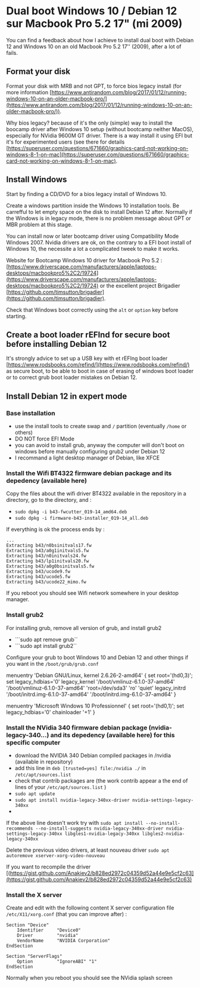 # Dual boot Windows 10 / Debian 12 sur Macbook Pro 5.2 17" (mi 2009)  

You can find a feedback about how I achieve to install dual boot with Debian 12 and Windows 10 on an old Macbook Pro 5.2 17'' (2009), after a lot of fails.

## Format your disk

Format your disk with MRB and not GPT, to force bios legacy install (for more information [https://www.antirandom.com/blog/2017/01/12/running-windows-10-on-an-older-macbook-pro/](https://www.antirandom.com/blog/2017/01/12/running-windows-10-on-an-older-macbook-pro/)).

Why bios legacy? because of it's the only (simple) way to install the boocamp driver after Windows 10 setup (without bootcamp neither MacOS), especially for NVidia 9600M GT driver. There is a way install it using EFI but it's for experimented users (see there for details [https://superuser.com/questions/671660/graphics-card-not-working-on-windows-8-1-on-mac](https://superuser.com/questions/671660/graphics-card-not-working-on-windows-8-1-on-mac).

## Install Windows

Start by finding a CD/DVD for a bios legacy install of Windows 10. 

Create a windows partition inside the Windows 10 installation tools. Be carrefful to let empty space on the disk to install Debian 12 after. Normally if the Windows is in legacy mode, there is no problem message about GPT or MBR problem at this stage.

You can install now or later bootcamp driver using Compatibility Mode Windows 2007. Nvidia drivers are ok, on the contrary to a EFI boot install of Windows 10, the necessite a lot a complicated tweek to make it works. 

Website for Bootcamp Windows 10 driver for Macbook Pro 5.2 : [https://www.driverscape.com/manufacturers/apple/laptops-desktops/macbookpro5%2C2/19724](https://www.driverscape.com/manufacturers/apple/laptops-desktops/macbookpro5%2C2/19724) or the excellent project Brigadier [https://github.com/timsutton/brigadier](https://github.com/timsutton/brigadier).

Check that Windows boot correctly using the ```alt``` or ```option``` key before starting.

## Create a boot loader rEFInd for secure boot before installing Debian 12

It's strongly advice to set up a USB key with et rEFIng boot loader [https://www.rodsbooks.com/refind/](https://www.rodsbooks.com/refind/) as secure boot, to be able to boot in case of erasing of windows boot loader or to correct grub boot loader mistakes on Debian 12.

## Install Debian 12 in expert mode

### Base installation

- use the install tools to create swap and ```/``` partition (eventually ```/home``` or others)
- DO NOT force EFI Mode
- you can avoid to install grub, anyway the computer will don't boot on windows before manually configuring grub2 under Debian 12 
- I recommand a light desktop manager of Debian, like XFCE

### Install the Wifi BT4322 firmware debian package and its depedency (available here)

Copy the files about the wifi driver BT4322 available in the repository in a directory, go to the directory, and : 
- ```sudo dpkg -i b43-fwcutter_019-14_amd64.deb```
- ```sudo dpkg -i firmware-b43-installer_019-14_all.deb```

If everything is ok the process ends by : 

```
...
Extracting b43/n0bsinitvals17.fw
Extracting b43/a0g1initvals5.fw
Extracting b43/n0initvals24.fw
Extracting b43/lp1initvals20.fw
Extracting b43/a0g0bsinitvals5.fw
Extracting b43/ucode9.fw
Extracting b43/ucode5.fw
Extracting b43/ucode22_mimo.fw
```
If you reboot you should see Wifi network somewhere in your desktop manager.

### Install grub2

For installing grub, remove all version of grub, and install grub2

- ```sudo apt remove grub``
- ```sudo apt install grub2``

Configure your grub to boot Windows 10 and Debian 12 and other things if you want in the ```/boot/grub/grub.conf```

menuentry 'Debian GNU/Linux, kernel 2.6.26-2-amd64' {
  set root='(hd0,3)'; set legacy_hdbias='0'
  legacy_kernel   '/boot/vmlinuz-6.1.0-37-amd64' '/boot/vmlinuz-6.1.0-37-amd64' 'root=/dev/sda3' 'ro' 'quiet'
  legacy_initrd '/boot/initrd.img-6.1.0-37-amd64' '/boot/initrd.img-6.1.0-37-amd64'
}

menuentry 'Microsoft Windows 10 Professionnel' {
  set root='(hd0,1)'; set legacy_hdbias='0'
  chainloader  '+1'
}








### Install the NVidia 340 firmware debian package (nvidia-legacy-340...) and its depedency (available here) for this specific computer
 - download the NVIDIA 340 Debian compiled packages in /nvidia (available in repository)
 - add this line in ```deb [trusted=yes] file:/nvidia ./``` in ```/etc/apt/sources.list```
 - check that contrib packages are (the work contrib appear a the end of lines of your ```/etc/apt/sources.list``` ) 
 - ```sudo apt update```
 - ```sudo apt install nvidia-legacy-340xx-driver nvidia-settings-legacy-340xx```
 - 
If the above line doesn't work try with
```sudo apt install --no-install-recommends --no-install-suggests nvidia-legacy-340xx-driver nvidia-settings-legacy-340xx libgles1-nvidia-legacy-340xx libgles2-nvidia-legacy-340xx```

Delete the previous video drivers, at least nouveau driver 
```sudo apt autoremove xserver-xorg-video-nouveau```

If you want to recompile the driver [(https://gist.github.com/Anakiev2/b828ed2972c04359d52a44e9e5cf2c63](https://gist.github.com/Anakiev2/b828ed2972c04359d52a44e9e5cf2c63)

### Install the X server

Create and edit with the following content X server configuration file ```/etc/X11/xorg.conf``` (that you can improve after) :
```
Section "Device"
    Identifier     "Device0"
    Driver         "nvidia"
    VendorName     "NVIDIA Corporation"
EndSection

Section "ServerFlags"
    Option         "IgnoreABI" "1"
EndSection
```
Normally when you reboot you should see the NVidia splash screen 






